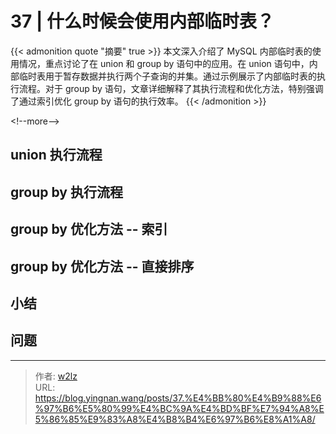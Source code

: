 # 37 | 什么时候会使用内部临时表？


{{&lt; admonition quote &#34;摘要&#34; true &gt;}}
本文深入介绍了 MySQL 内部临时表的使用情况，重点讨论了在 union 和 group by 语句中的应用。在 union 语句中，内部临时表用于暂存数据并执行两个子查询的并集。通过示例展示了内部临时表的执行流程。对于 group by 语句，文章详细解释了其执行流程和优化方法，特别强调了通过索引优化 group by 语句的执行效率。
{{&lt; /admonition &gt;}}

&lt;!--more--&gt;

## union 执行流程

## group by 执行流程

## group by 优化方法 -- 索引

## group by 优化方法 -- 直接排序

## 小结

## 问题


---

> 作者: [w2lz](https://github.com/w2lz)  
> URL: https://blog.yingnan.wang/posts/37.%E4%BB%80%E4%B9%88%E6%97%B6%E5%80%99%E4%BC%9A%E4%BD%BF%E7%94%A8%E5%86%85%E9%83%A8%E4%B8%B4%E6%97%B6%E8%A1%A8/  

